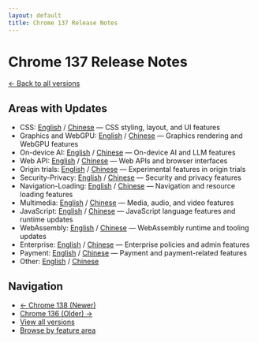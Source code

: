 ```yaml
---
layout: default
title: Chrome 137 Release Notes
---
```


# Chrome 137 Release Notes

[← Back to all versions](../index.html)

## Areas with Updates

- CSS: [English](./css-en.html) / [Chinese](./css-zh.html) — CSS styling, layout, and UI features
- Graphics and WebGPU: [English](./graphics-webgpu-en.html) / [Chinese](./graphics-webgpu-zh.html) — Graphics rendering and WebGPU features
- On-device AI: [English](./on-device-ai-en.html) / [Chinese](./on-device-ai-zh.html) — On-device AI and LLM features
- Web API: [English](./webapi-en.html) / [Chinese](./webapi-zh.html) — Web APIs and browser interfaces
- Origin trials: [English](./origin-trials-en.html) / [Chinese](./origin-trials-zh.html) — Experimental features in origin trials
- Security-Privacy: [English](./security-privacy-en.html) / [Chinese](./security-privacy-zh.html) — Security and privacy features
- Navigation-Loading: [English](./navigation-loading-en.html) / [Chinese](./navigation-loading-zh.html) — Navigation and resource loading features
- Multimedia: [English](./multimedia-en.html) / [Chinese](./multimedia-zh.html) — Media, audio, and video features
- JavaScript: [English](./javascript-en.html) / [Chinese](./javascript-zh.html) — JavaScript language features and runtime updates
- WebAssembly: [English](./webassembly-en.html) / [Chinese](./webassembly-zh.html) — WebAssembly runtime and tooling updates
- Enterprise: [English](./enterprise-en.html) / [Chinese](./enterprise-zh.html) — Enterprise policies and admin features
- Payment: [English](./payment-en.html) / [Chinese](./payment-zh.html) — Payment and payment-related features
- Other: [English](./other-en.html) / [Chinese](./other-zh.html)

## Navigation

- [← Chrome 138 (Newer)](../chrome-138/index.html)
- [Chrome 136 (Older) →](../chrome-136/index.html)
- [View all versions](../index.html)
- [Browse by feature area](../../areas/index.html)
